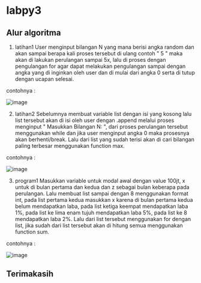 # labpy3

## Alur algoritma

1.	latihan1 User menginput bilangan N yang mana berisi angka random dan akan sampai berapa kali proses tersebut di ulang contoh " 5 " maka akan di lakukan perulangan sampai 5x, lalu di proses dengan pengulangan for agar dapat melakukan pengulangan sampai dengan angka yang di inginkan oleh user dan di mulai dari angka 0 serta di tutup dengan ucapan selesai. 


 contohnya :


![image](https://user-images.githubusercontent.com/56399268/69474046-b85e0100-0d4e-11ea-9a74-9e44864fc6af.png)

2.	latihan2 Sebelumnya membuat variable list dengan isi yang kosong lalu list tersebut akan di isi oleh user dengan .append melalui proses menginput " Masukkan Bilangan N: ", dari proses perulangan tersebut menggunakan while dan jika user menginput angka 0 maka prosesnya akan berhenti/break. Lalu dari list yang sudah terisi akan di cari bilangan paling terbesar menggunakan function max.

 contohnya :

![image](https://user-images.githubusercontent.com/56399268/69474064-083cc800-0d4f-11ea-8c2c-2b4570ffe38c.png)

3.	program1 Masukkan variable untuk modal awal dengan value 100jt, x untuk di bulan pertama dan kedua dan z sebagai bulan keberapa pada perulangan. Lalu membuat list sampai dengan 8 menggunakan format int, pada list pertama kedua masukkan x karena di bulan pertama kedua belum mendapatkan laba, pada list ketiga keempat mendapatkan laba 1%, pada list ke lima enam tujuh mendapatkan laba 5%, pada list ke 8 mendapatkan laba 2%. Lalu dari list tersebut menggunakan for dengan list, jika sudah dari list tersebut akan di hitung semua menggunakan function sum.

 contohnya :
 
 
![image](https://user-images.githubusercontent.com/56399268/69474080-43d79200-0d4f-11ea-89b6-e7753a86a7f0.png)

## Terimakasih
